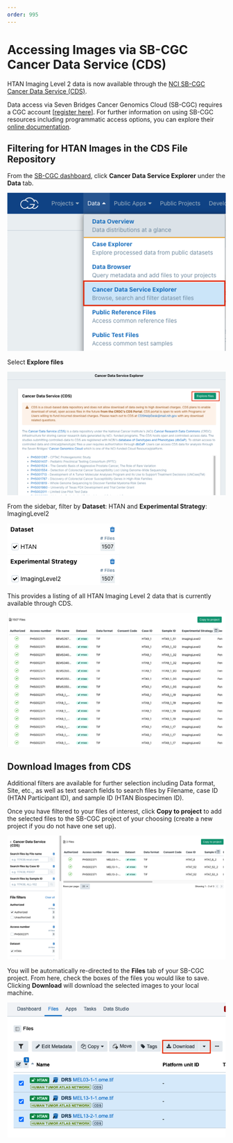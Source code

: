 ```yaml
---
order: 995
---
```


# Accessing Images via SB-CGC Cancer Data Service (CDS)

HTAN Imaging Level 2 data is now available through the [NCI SB-CGC Cancer Data Service (CDS)](https://datacommons.cancer.gov/repository/cancer-data-service).

Data access via Seven Bridges Cancer Genomics Cloud (SB-CGC) requires a CGC account [[register here](https://docs.cancergenomicscloud.org/docs/sign-up-for-the-cgc)]. For further information on using SB-CGC resources including programmatic access options, you can explore their [online documentation](https://docs.cancergenomicscloud.org/docs).


## Filtering for HTAN Images in the CDS File Repository

From the [SB-CGC dashboard](https://cgc.sbgenomics.com/home/), click **Cancer Data Service Explorer** under the **Data** tab. 

![CDS: Accessing the CDS file explorer](../img/cds_img1.png)

Select **Explore files**

![CDS: Accessing the CDS file explorer](../img/cds_img2.png)

From the sidebar, filter by **Dataset**: HTAN and **Experimental Strategy**: ImagingLevel2

![CDS: Filter by HTAN study](../img/cds_img3.png) ![CDS: Filter for imaging data](../img/cds_img4.png)

This provides a listing of all HTAN Imaging Level 2 data that is currently available through CDS. 

![CDS: HTAN Imaging Data on CDS](../img/cds_img5.png)


## Download Images from CDS

Additional filters are available for further selection including Data format, Site, etc., as well as text search fields to search files by Filename, case ID (HTAN Participant ID), and sample ID (HTAN Biospecimen ID).

Once you have filtered to your files of interest, click **Copy to project** to add the selected files to the SB-CGC project of your choosing (create a new project if you do not have one set up). 

![CDS: Add selected files to project](../img/cds_img6.png)

You will be automatically re-directed to the **Files** tab of your SB-CGC project. From here, check the boxes of the files you would like to save. Clicking **Download** will download the selected images to your local machine.

![CDS: Download selected imaging files](../img/cds_img7.png)

